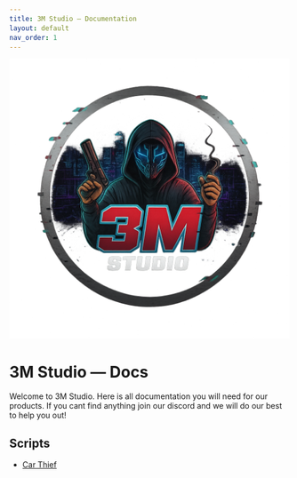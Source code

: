 ```yaml
---
title: 3M Studio — Documentation
layout: default
nav_order: 1
---
```


<div class="hero">
  <img src="/assets/images/3m-banner.png" alt="3M Studio">
  <div>
    <h1>3M Studio — Docs</h1>
    <p>Welcome to 3M Studio. Here is all documentation you will need for our products. If you cant find anything join our discord and we will do our best to help you out!</p>
  </div>
</div>

## Scripts
- [Car Thief](car-thief/index.md)
